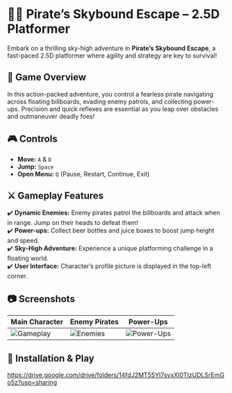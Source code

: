 # 🏴‍☠️ **Pirate’s Skybound Escape – 2.5D Platformer**

Embark on a thrilling sky-high adventure in **Pirate’s Skybound Escape**, a fast-paced 2.5D platformer where agility and strategy are key to survival!  


## 🌊 **Game Overview**

In this action-packed adventure, you control a fearless pirate navigating across floating billboards, evading enemy patrols, and collecting power-ups. Precision and quick reflexes are essential as you leap over obstacles and outmaneuver deadly foes!  

## 🎮 **Controls**  

- **Move:** `A` & `D`  
- **Jump:** `Space`  
- **Open Menu:** `Q` (Pause, Restart, Continue, Exit)  

## ⚔️ **Gameplay Features**  

✔️ **Dynamic Enemies:** Enemy pirates patrol the billboards and attack when in range. Jump on their heads to defeat them!  
✔️ **Power-ups:** Collect beer bottles and juice boxes to boost jump height and speed.  
✔️ **Sky-High Adventure:** Experience a unique platforming challenge in a floating world.  
✔️ **User Interface:** Character’s profile picture is displayed in the top-left corner.  

## 📷 **Screenshots**  

| Main Character | Enemy Pirates | Power-Ups |  
|----------|--------------|----------|  
| ![Gameplay](https://github.com/user-attachments/assets/44e0007b-d856-4551-a133-d51c34db9f9d) | ![Enemies](https://github.com/user-attachments/assets/da2a1dba-97dc-4fc9-9d5a-2e76b7217ed0) | ![Power-Ups](https://github.com/user-attachments/assets/cb5ed39d-61c1-49b9-910b-36e51ca7b371) |  




## 🚀 Installation & Play  

https://drive.google.com/drive/folders/14fdJ2MT55YI7svxXl0TIzUDLSrEmGo5z?usp=sharing
